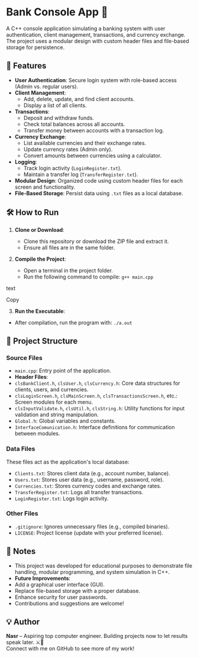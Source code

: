 # Bank Console App 🏦

A C++ console application simulating a banking system with user authentication, client management, transactions, and currency exchange. The project uses a modular design with custom header files and file-based storage for persistence.

## 🚀 Features

- **User Authentication**: Secure login system with role-based access (Admin vs. regular users).
- **Client Management**:
  - Add, delete, update, and find client accounts.
  - Display a list of all clients.
- **Transactions**:
  - Deposit and withdraw funds.
  - Check total balances across all accounts.
  - Transfer money between accounts with a transaction log.
- **Currency Exchange**:
  - List available currencies and their exchange rates.
  - Update currency rates (Admin only).
  - Convert amounts between currencies using a calculator.
- **Logging**:
  - Track login activity (`LoginRegister.txt`).
  - Maintain a transfer log (`TransferRegister.txt`).
- **Modular Design**: Organized code using custom header files for each screen and functionality.
- **File-Based Storage**: Persist data using `.txt` files as a local database.

## 🛠️ How to Run

1. **Clone or Download**:
   - Clone this repository or download the ZIP file and extract it.
   - Ensure all files are in the same folder.

2. **Compile the Project**:
   - Open a terminal in the project folder.
   - Run the following command to compile:
   ```g++ main.cpp```

text

Copy

3. **Run the Executable**:
- After compilation, run the program with:
```./a.out```


## 📁 Project Structure

### Source Files
- `main.cpp`: Entry point of the application.
- **Header Files**:
- `clsBankClient.h`, `clsUser.h`, `clsCurrency.h`: Core data structures for clients, users, and currencies.
- `clsLoginScreen.h`, `clsMainScreen.h`, `clsTransactionsScreen.h`, etc.: Screen modules for each menu.
- `clsInputValidate.h`, `clsUtil.h`, `clsString.h`: Utility functions for input validation and string manipulation.
- `Global.h`: Global variables and constants.
- `InterfaceComunication.h`: Interface definitions for communication between modules.

### Data Files
These files act as the application's local database:
- `Clients.txt`: Stores client data (e.g., account number, balance).
- `Users.txt`: Stores user data (e.g., username, password, role).
- `Currencies.txt`: Stores currency codes and exchange rates.
- `TransferRegister.txt`: Logs all transfer transactions.
- `LoginRegister.txt`: Logs login activity.

### Other Files
- `.gitignore`: Ignores unnecessary files (e.g., compiled binaries).
- `LICENSE`: Project license (update with your preferred license).

## 📌 Notes

- This project was developed for educational purposes to demonstrate file handling, modular programming, and system simulation in C++.
- **Future Improvements**:
- Add a graphical user interface (GUI).
- Replace file-based storage with a proper database.
- Enhance security for user passwords.
- Contributions and suggestions are welcome!

## 💡 Author

**Nasr** – Aspiring top computer engineer. Building projects now to let results speak later. ⚔️🧱  
Connect with me on GitHub to see more of my work!
